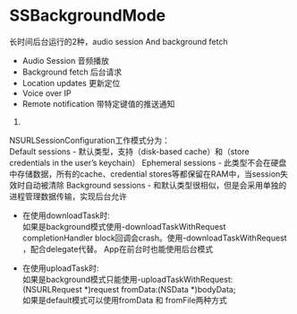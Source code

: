 # SSBackgroundMode
长时间后台运行的2种，audio session And background fetch

* Audio Session  音频播放 
* Background fetch  后台请求
* Location updates   更新定位
* Voice over IP   
* Remote notification  带特定键值的推送通知

1.
NSURLSessionConfiguration工作模式分为：    
Default sessions - 默认类型，支持（disk-based cache）和（store credentials in the user’s keychain）
Ephemeral sessions - 此类型不会在硬盘中存储数据，所有的cache、credential stores等都保留在RAM中，当session失效时自动被清除
Background sessions - 和默认类型很相似，但是会采用单独的进程管理数据传输，实现后台允许

* 在使用downloadTask时:   
如果是background模式使用-downloadTaskWithRequest completionHandler block回调会crash。使用-downloadTaskWithRequest ，配合delegate代替。 App在前台时也能使用后台模式     

* 在使用uploadTask时:   
如果是background模式只能使用-uploadTaskWithRequest:(NSURLRequest *)request fromData:(NSData *)bodyData;     
如果是default模式可以使用fromData 和 fromFile两种方式


